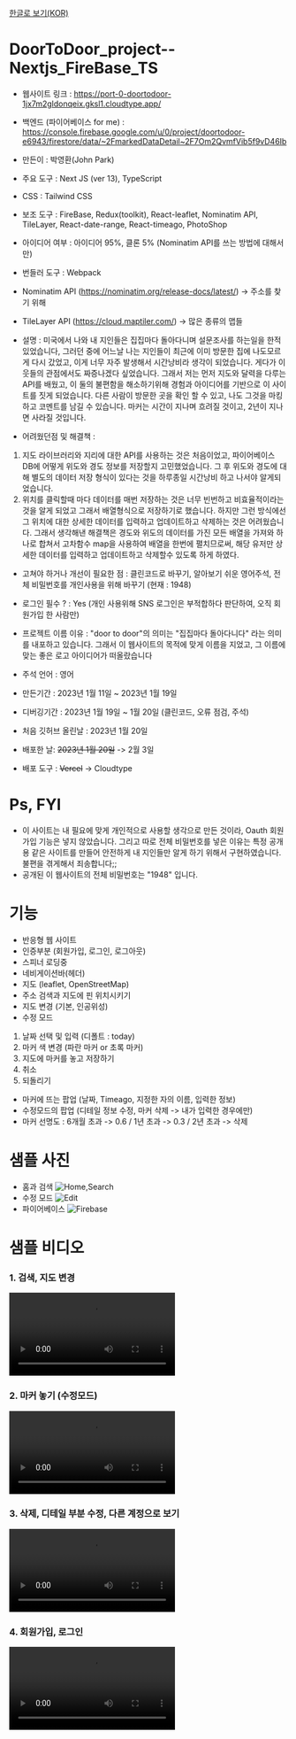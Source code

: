 <a href="README_KOR.md">한글로 보기(KOR)</a>
# DoorToDoor_project--Nextjs_FireBase_TS
- 웹사이트 링크 : https://port-0-doortodoor-1jx7m2gldonqeix.gksl1.cloudtype.app/
- 백엔드 (파이어베이스 for me) : https://console.firebase.google.com/u/0/project/doortodoor-e6943/firestore/data/~2FmarkedDataDetail~2F7Om2QvmfVib5f9vD46Ib
- 만든이 : 박영환(John Park)
- 주요 도구 : Next JS (ver 13), TypeScript
- CSS : Tailwind CSS
- 보조 도구 : FireBase, Redux(toolkit), React-leaflet, Nominatim API, TileLayer, React-date-range, React-timeago, PhotoShop
- 아이디어 여부 : 아이디어 95%, 클론 5% (Nominatim API를 쓰는 방법에 대해서만)
- 번들러 도구 : Webpack

- Nominatim API (https://nominatim.org/release-docs/latest/) -> 주소를 찾기 위해
- TileLayer API (https://cloud.maptiler.com/) -> 많은 종류의 맵들

- 설명 : 미국에서 나와 내 지인들은 집집마다 돌아다니며 설문조사를 하는일을 한적 있었습니다, 그러던 중에 어느날 나는 지인들이 최근에 이미 방문한 집에 나도모르게 다시 갔었고, 이게 너무 자주 발생해서 시간낭비라 생각이 되었습니다. 게다가 이웃들의 관점에서도 짜증나겠다 싶었습니다. 그래서 저는 먼저 지도와 달력을 다루는 API를 배웠고, 이 둘의 불편함을 해소하기위해 경험과 아이디어를 기반으로 이 사이트를 짓게 되었습니다. 다른 사람이 방문한 곳을 확인 할 수 있고, 나도 그것을 마킹하고 코멘트를 남길 수 있습니다. 마커는 시간이 지나며 흐려질 것이고, 2년이 지나면 사라질 것입니다.

- 어려웠던점 및 해결책 :
1. 지도 라이브러리와 지리에 대한 API를 사용하는 것은 처음이었고, 파이어베이스 DB에 어떻게 위도와 경도 정보를 저장할지 고민했었습니다. 그 후 위도와 경도에 대해 별도의 데이터 저장 형식이 있다는 것을 하루종일 시간낭비 하고 나서야 알게되었습니다.
2. 위치를 클릭할때 마다 데이터를 매번 저장하는 것은 너무 빈번하고 비효율적이라는 것을 알게 되었고 그래서 배열형식으로 저장하기로 했습니다. 하지만 그런 방식에선 그 위치에 대한 상세한 데이터를 입력하고 업데이트하고 삭제하는 것은 어려웠습니다.
그래서 생각해낸 해결책은 경도와 위도의 데이터를 가진 모든 배열을 가져와 하나로 합쳐서 고차함수 map을 사용하여 배열을 한번에 펼치므로써, 해당 유저만 상세한 데이터를 입력하고 업데이트하고 삭제할수 있도록 하게 하였다.

- 고쳐야 하거나 개선이 필요한 점 : 클린코드로 바꾸기, 알아보기 쉬운 영어주석, 전체 비밀번호를 개인사용을 위해 바꾸기 (현재 : 1948)
- 로그인 필수 ? : Yes (개인 사용위해 SNS 로그인은 부적합하다 판단하여, 오직 회원가입 한 사람만)
- 프로젝트 이름 이유 : "door to door"의 의미는 "집집마다 돌아다니다" 라는 의미를 내포하고 있습니다. 그래서 이 웹사이트의 목적에 맞게 이름을 지었고, 그 이름에 맞는 좋은 로고 아이디어가 떠올랐습니다

- 주석 언어 : 영어
- 만든기간 : 2023년 1월 11일 ~ 2023년 1월 19일
- 디버깅기간 : 2023년 1월 19일 ~ 1월 20일 (클린코드, 오류 점검, 주석)
- 처음 깃허브 올린날 : 2023년 1월 20일
- 배포한 날: <strike>2023년 1월 20일</strike> -> 2월 3일
- 배포 도구 : <strike>Vercel</strike> ->  Cloudtype

# Ps, FYI
- 이 사이트는 내 필요에 맞게 개인적으로 사용할 생각으로 만든 것이라, Oauth 회원가입 기능은 넣지 않았습니다. 그리고 따로 전체 비밀번호를 넣은 이유는 특정 공개용 같은 사이트를 만들어 안전하게 내 지인들만 알게 하기 위해서 구현하였습니다. 불편을 겪게해서 죄송합니다;;
- 공개된 이 웹사이트의 전체 비밀번호는 "1948" 입니다.

# 기능
- 반응형 웹 사이트
- 인증부분 (회원가입, 로그인, 로그아웃)
- 스피너 로딩중
- 네비게이션바(헤더)
- 지도 (leaflet, OpenStreetMap)
- 주소 검색과 지도에 핀 위치시키기
- 지도 변경 (기본, 인공위성)
- 수정 모드
1) 날짜 선택 및 입력 (디폴트 : today)
2) 마커 색 변경 (파란 마커 or 초록 마커)
3) 지도에 마커를 놓고 저장하기
4) 취소
5) 되돌리기
- 마커에 뜨는 팝업 (날짜, Timeago, 지정한 자의 이름, 입력한 정보)
- 수정모드의 팝업 (디테일 정보 수정, 마커 삭제 -> 내가 입력한 경우에만) 
- 마커 선명도 : 6개월 초과 ->  0.6 / 1년 초과 ->  0.3 / 2년 초과 -> 삭제

# 샘플 사진
- 홈과 검색
![Home,Search](https://user-images.githubusercontent.com/106279616/213786393-cbe7d301-83e3-4a2f-9c6d-82d8c04fc02f.png)
- 수정 모드
![Edit](https://user-images.githubusercontent.com/106279616/213785475-98868196-84a2-488d-b783-e033125719c5.png)
- 파이어베이스
![Firebase](https://user-images.githubusercontent.com/106279616/213785520-718a13bd-81ab-4a1f-a9c8-8a1e89e0cccf.png)


# 샘플 비디오
<h3> 1. 검색, 지도 변경 </h3>
<video src="https://user-images.githubusercontent.com/106279616/213798582-96fc4ded-baf3-4d41-83b8-53490b474d47.mp4"></video>

<h3> 2. 마커 놓기 (수정모드) </h3>
<video src="https://user-images.githubusercontent.com/106279616/213798659-a80fa925-4195-42de-995b-360d86bdd2bd.mp4"></video>

<h3> 3. 삭제, 디테일 부분 수정, 다른 계정으로 보기 </h3>
<video src="https://user-images.githubusercontent.com/106279616/213798727-036a3e73-2a53-4036-906b-5126d46f9640.mp4"></video>

<h3> 4. 회원가입, 로그인 </h3>
<video src="https://user-images.githubusercontent.com/106279616/213798790-f75abdaa-3d70-4982-a36b-ef14e9e17aeb.mp4"></video>
